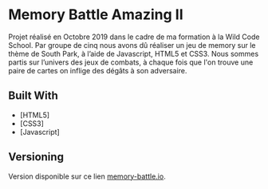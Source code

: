 # Memory Battle Amazing II

Projet réalisé en Octobre 2019 dans le cadre de ma formation à la Wild Code School.
Par groupe de cinq nous avons dû réaliser un jeu de memory sur le thème de South Park, à l’aide de Javascript, HTML5 et CSS3. Nous sommes partis sur l’univers des jeux de combats, à chaque fois que l'on trouve une paire de cartes on inflige des dégâts à son adversaire.

## Built With
* [HTML5]
* [CSS3]
* [Javascript]

## Versioning

Version disponible sur ce lien [memory-battle.io](https://ma-ho.github.io/memory-battle/). 




